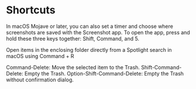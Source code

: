 # Shortcuts

In macOS Mojave or later, you can also set a timer and choose where screenshots are saved with the Screenshot app. To open the app, press and hold these three keys together: Shift, Command, and 5.

Open items in the enclosing folder directly from a Spotlight search in macOS using Command + R

Command-Delete: Move the selected item to the Trash.
Shift-Command-Delete: Empty the Trash.
Option-Shift-Command-Delete: Empty the Trash without confirmation dialog.
